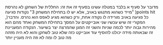 מדובר על סעיף א בלבד במטלה
עשינו בסעיף זה את זה:
החללית של השחקן לא נהרסת מייד כשהוא מתנגש באויב, אלא יש לו בתחילת המשחק 3" נקודות
פגיעה" )points hit ,)כל פגיעה באויב מורידה לו נקודה אחת, ורק כשהוא מגיע לאפס הוא נהרס.
והדבר המקורי זה שיש עכשיו שני אובייקטים על המסך בתחילת המשחק ואחד מהם הוא מהירות גבוה יותר לכמה שניות והשני זה המגן שהמרצה יצר בשיעור.
הנקודה המעניינת זה שבאותה מידה יכולנו להוסיף עוד אובייקט כזה שלא טוב לשחקן והוא לא היה מזהה מה טוב לו ומה לא וזה היה מעניין יותר
